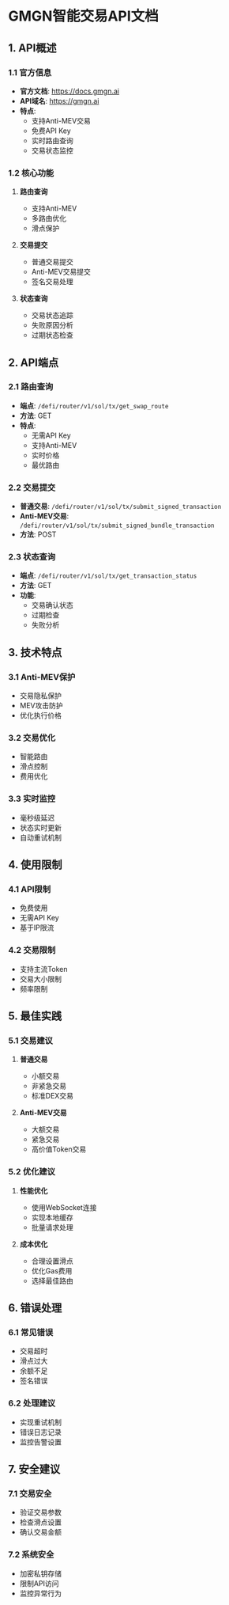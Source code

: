 # GMGN智能交易API文档

## 1. API概述

### 1.1 官方信息
- **官方文档**: https://docs.gmgn.ai
- **API域名**: https://gmgn.ai
- **特点**: 
  - 支持Anti-MEV交易
  - 免费API Key
  - 实时路由查询
  - 交易状态监控

### 1.2 核心功能
1. **路由查询**
   - 支持Anti-MEV
   - 多路由优化
   - 滑点保护

2. **交易提交**
   - 普通交易提交
   - Anti-MEV交易提交
   - 签名交易处理

3. **状态查询**
   - 交易状态追踪
   - 失败原因分析
   - 过期状态检查

## 2. API端点

### 2.1 路由查询
- **端点**: `/defi/router/v1/sol/tx/get_swap_route`
- **方法**: GET
- **特点**:
  - 无需API Key
  - 支持Anti-MEV
  - 实时价格
  - 最优路由

### 2.2 交易提交
- **普通交易**: `/defi/router/v1/sol/tx/submit_signed_transaction`
- **Anti-MEV交易**: `/defi/router/v1/sol/tx/submit_signed_bundle_transaction`
- **方法**: POST

### 2.3 状态查询
- **端点**: `/defi/router/v1/sol/tx/get_transaction_status`
- **方法**: GET
- **功能**:
  - 交易确认状态
  - 过期检查
  - 失败分析

## 3. 技术特点

### 3.1 Anti-MEV保护
- 交易隐私保护
- MEV攻击防护
- 优化执行价格

### 3.2 交易优化
- 智能路由
- 滑点控制
- 费用优化

### 3.3 实时监控
- 毫秒级延迟
- 状态实时更新
- 自动重试机制

## 4. 使用限制

### 4.1 API限制
- 免费使用
- 无需API Key
- 基于IP限流

### 4.2 交易限制
- 支持主流Token
- 交易大小限制
- 频率限制

## 5. 最佳实践

### 5.1 交易建议
1. **普通交易**
   - 小额交易
   - 非紧急交易
   - 标准DEX交易

2. **Anti-MEV交易**
   - 大额交易
   - 紧急交易
   - 高价值Token交易

### 5.2 优化建议
1. **性能优化**
   - 使用WebSocket连接
   - 实现本地缓存
   - 批量请求处理

2. **成本优化**
   - 合理设置滑点
   - 优化Gas费用
   - 选择最佳路由

## 6. 错误处理

### 6.1 常见错误
- 交易超时
- 滑点过大
- 余额不足
- 签名错误

### 6.2 处理建议
- 实现重试机制
- 错误日志记录
- 监控告警设置

## 7. 安全建议

### 7.1 交易安全
- 验证交易参数
- 检查滑点设置
- 确认交易金额

### 7.2 系统安全
- 加密私钥存储
- 限制API访问
- 监控异常行为 